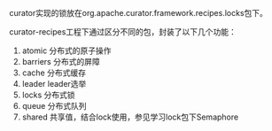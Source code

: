 curator实现的锁放在org.apache.curator.framework.recipes.locks包下。

curator-recipes工程下通过区分不同的包，封装了以下几个功能：
1. atomic 分布式的原子操作
2. barriers 分布式的屏障
3. cache 分布式缓存
4. leader leader选举
5. locks 分布式锁
6. queue 分布式队列
7. shared 共享值，结合lock使用，参见学习lock包下Semaphore